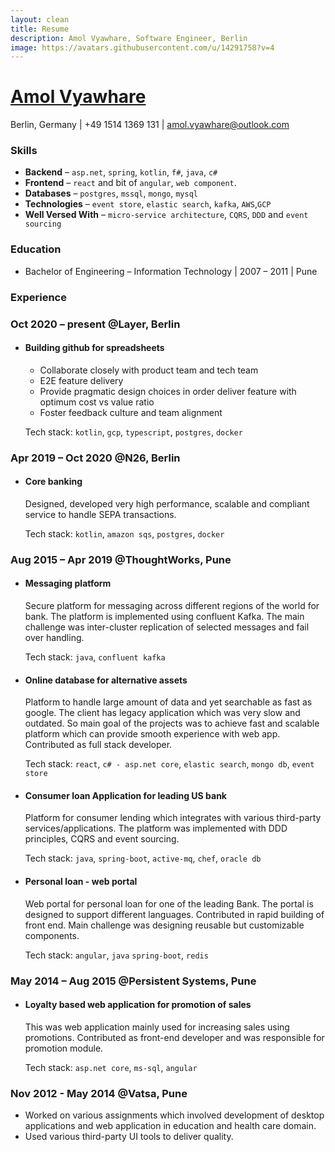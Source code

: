 ```yaml
---
layout: clean
title: Resume
description: Amol Vyawhare, Software Engineer, Berlin
image: https://avatars.githubusercontent.com/u/14291758?v=4
---
```


# [Amol Vyawhare](/)

Berlin, Germany \| +49 1514 1369 131 \| [amol.vyawhare@outlook.com](mailto:amol.vyawhare@outlook.com)

### <i class="fa fa-code"></i> Skills

- **Backend** – `asp.net`, `spring`, `kotlin`, `f#`, `java`, `c#`
- **Frontend** – `react` and bit of `angular`, `web component`.
- **Databases** – `postgres`, `mssql`, `mongo`, `mysql`
- **Technologies** – `event store`, `elastic search`, `kafka`, `AWS`,`GCP`
- **Well Versed With** – `micro-service architecture`, `CQRS`, `DDD` and `event sourcing`

### <i class="fa fa-graduation-cap"></i> Education

- Bachelor of Engineering – Information Technology \| 2007 – 2011 \| Pune

### <i class="fa fa-tools"></i> Experience

### <i class="fa fa-code-branch"></i> Oct 2020 – present @Layer, Berlin

- #### Building github for spreadsheets

  - Collaborate closely with product team and tech team
  - E2E feature delivery
  - Provide pragmatic design choices in order deliver feature with optimum cost vs value ratio
  - Foster feedback culture and team alignment

   Tech stack: `kotlin`, `gcp`, `typescript`, `postgres`, `docker`

### <i class="fa fa-code-branch"></i> Apr 2019 – Oct 2020 @N26, Berlin

- #### Core banking

    Designed, developed very high performance, scalable and compliant service to handle SEPA transactions.

    Tech stack: `kotlin`, `amazon sqs`, `postgres`, `docker`

### <i class="fa fa-code-branch"></i> Aug 2015 – Apr 2019 @ThoughtWorks, Pune

- #### Messaging platform

    Secure platform for messaging across different regions of the world for bank. The platform is implemented using confluent Kafka. The main challenge was inter-cluster replication of selected messages and fail over handling.

    Tech stack: `java`, `confluent kafka`

- #### Online database for alternative assets

   Platform to handle large amount of data and yet searchable as fast as google. The client has legacy application which was very slow and outdated. So main goal of the projects was to achieve fast and scalable platform which can provide smooth experience with web app. Contributed as full stack developer.

    Tech stack: `react`, `c# - asp.net core`, `elastic search`, `mongo db`, `event store`

- #### Consumer loan Application for leading US bank

   Platform for consumer lending which integrates with various third-party services/applications. The platform was implemented with DDD principles, CQRS and event sourcing.

   Tech stack: `java`, `spring-boot`, `active-mq`, `chef`, `oracle db`

- #### Personal loan - web portal

   Web portal for personal loan for one of the leading Bank. The portal is designed to support different languages. Contributed in rapid building of front end. Main challenge was designing reusable but customizable components.

   Tech stack: `angular`, `java` `spring-boot`, `redis`

### <i class="fa fa-code-branch"></i> May 2014 – Aug 2015 @Persistent Systems, Pune

- #### Loyalty based web application for promotion of sales

   This was web application mainly used for increasing sales using promotions. Contributed as front-end developer and was responsible for promotion module.

   Tech stack: `asp.net core`, `ms-sql`, `angular`

### <i class="fa fa-code-branch"></i> Nov 2012 - May 2014 @Vatsa, Pune

- Worked on various assignments which involved development of desktop applications and
    web application in education and health care domain.
- Used various third-party UI tools to deliver quality.
